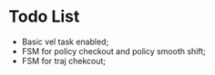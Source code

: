 # Todo List

- Basic vel task enabled;
- FSM for policy checkout and policy smooth shift;
- FSM for traj chekcout;